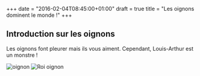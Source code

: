 +++
date = "2016-02-04T08:45:00+01:00"
draft = true
title = "Les oignons dominent le monde !"
+++
## Introduction sur les oignons


   Les oignons font pleurer mais ils vous aiment.
   Cependant, Louis-Arthur est un monstre !


   ![oignon](/oignon.jpg)
   ![Roi oignon](/oignon2.jpg)


